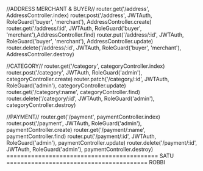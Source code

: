 //ADDRESS MERCHANT & BUYER//
router.get('/address', AddressController.index)
router.post('/address', JWTAuth, RoleGuard('buyer', 'merchant'), AddressController.create)
router.get('/address/:id', JWTAuth, RoleGuard('buyer', 'merchant'),AddressController.find)
router.put('/address/:id', JWTAuth, RoleGuard('buyer', 'merchant'), AddressController.update)
router.delete('/address/:id', JWTAuth, RoleGuard('buyer', 'merchant'), AddressController.destroy)

//CATEGORY//
router.get('/category', categoryController.index)
router.post('/category', JWTAuth, RoleGuard('admin'), categoryController.create)
router.patch('/category/:id', JWTAuth, RoleGuard('admin'), categoryController.update)
router.get('/category/:name', categoryController.find)
router.delete('/category/:id', JWTAuth, RoleGuard('admin'), categoryController.destroy)

//PAYMENT//
router.get('/payment', paymentController.index)
router.post('/payment', JWTAuth, RoleGuard('admin'), paymentController.create)
router.get('/payment/:name', paymentController.find)
router.put('/payment/:id', JWTAuth, RoleGuard('admin'), paymentController.update)
router.delete('/payment/:id', JWTAuth, RoleGuard('admin'), paymentController.destroy)
=========================================== SATU ======================================== ROBBI
